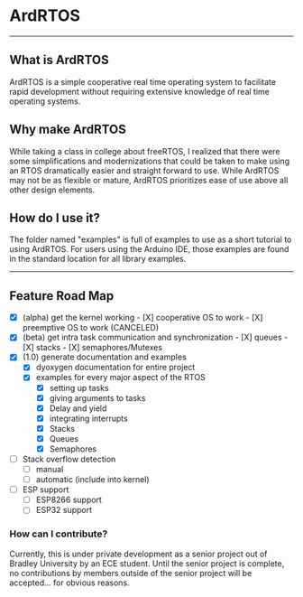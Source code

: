 # __ArdRTOS__
___
## __What is ArdRTOS__
ArdRTOS is a simple cooperative real time operating system to facilitate rapid development without requiring extensive knowledge of real time operating systems.

## __Why make ArdRTOS__
While taking a class in college about freeRTOS, I realized that there were some simplifications and modernizations that could be taken to make using an RTOS dramatically easier and straight forward to use. While ArdRTOS may not be as flexible or mature, ArdRTOS prioritizes ease of use above all other design elements.

## __How do I use it?__
The folder named "examples" is full of examples to use as a short tutorial to using ArdRTOS. For users using the Arduino IDE, those examples are found in the standard location for all library examples.
___
## __Feature Road Map__
- [X] (alpha) get the kernel working
        - [X] cooperative OS to work
        - [X] preemptive OS to work (CANCELED)
- [X] (beta) get intra task communication and synchronization
        - [X] queues
        - [X] stacks
        - [X] semaphores/Mutexes
- [X] (1.0) generate documentation and examples
    - [X] dyoxygen documentation for entire project
    - [X] examples for every major aspect of the RTOS
        - [X] setting up tasks
        - [X] giving arguments to tasks
        - [X] Delay and yield
        - [X] integrating interrupts
        - [X] Stacks
        - [X] Queues
        - [X] Semaphores
- [ ] Stack overflow detection
    - [ ] manual
    - [ ] automatic (include into kernel)
- [ ] ESP support
    - [ ] ESP8266 support
    - [ ] ESP32 support

### __How can I contribute?__
Currently, this is under private development as a senior project out of Bradley University by an ECE student. Until the senior project is complete, no contributions by members outside of the senior project will be accepted... for obvious reasons.